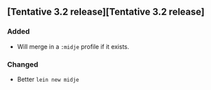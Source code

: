 ## [Tentative 3.2 release][Tentative 3.2 release]

### Added
- Will merge in a `:midje` profile if it exists.

### Changed
- Better `lein new midje`
